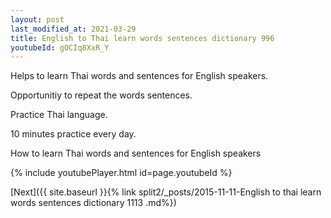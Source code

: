 ```yaml
---
layout: post
last_modified_at: 2021-03-29
title: English to Thai learn words sentences dictionary 996 
youtubeId: gOCIq8XxR_Y
---
```

 
 
Helps to learn Thai words and sentences for English speakers.

Opportunitiy to repeat the words sentences. 

Practice Thai language. 
 
10 minutes practice every day. 
 
How to learn Thai words and sentences for English speakers 
 
{% include youtubePlayer.html id=page.youtubeId %}
 
 
[Next]({{ site.baseurl }}{% link  split2/_posts/2015-11-11-English to thai learn words sentences dictionary 1113 .md%})
 
